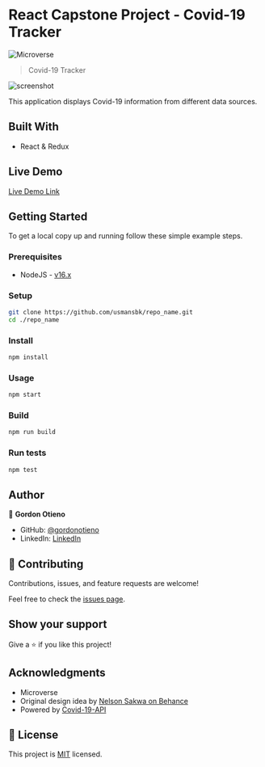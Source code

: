 # React Capstone Project - Covid-19 Tracker

![Microverse](https://img.shields.io/badge/Microverse-blueviolet)

> Covid-19 Tracker

![screenshot]()

This application displays Covid-19 information from different data sources.

## Built With

- React & Redux

## Live Demo

[Live Demo Link](https://covidnowtracker.netlify.app)

## Getting Started

To get a local copy up and running follow these simple example steps.

### Prerequisites

- NodeJS - [v16.x](https://nodejs.org/en/)

### Setup

```bash
git clone https://github.com/usmansbk/repo_name.git
cd ./repo_name
```

### Install

```bash
npm install
```

### Usage

```bash
npm start
```

### Build

```bash
npm run build
```

### Run tests

```bash
npm test
```

## Author

👤 **Gordon Otieno**

- GitHub: [@gordonotieno](https://github.com/gordonotieno)
- LinkedIn: [LinkedIn](https://www.linkedin.com/in/gordonotieno/)

## 🤝 Contributing

Contributions, issues, and feature requests are welcome!

Feel free to check the [issues page](../../issues/).

## Show your support

Give a ⭐️ if you like this project!

## Acknowledgments

- Microverse
- Original design idea by [Nelson Sakwa on Behance](https://www.behance.net/gallery/31579789/Ballhead-App-(Free-PSDs))
- Powered by [Covid-19-API](https://github.com/M-Media-Group/Covid-19-API)

## 📝 License

This project is [MIT](./MIT.md) licensed.
